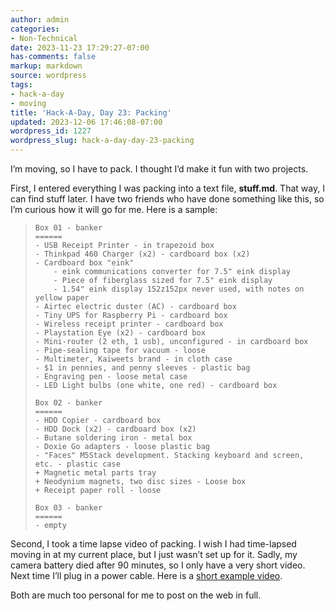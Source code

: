 ```yaml
---
author: admin
categories:
- Non-Technical
date: 2023-11-23 17:29:27-07:00
has-comments: false
markup: markdown
source: wordpress
tags:
- hack-a-day
- moving
title: 'Hack-A-Day, Day 23: Packing'
updated: 2023-12-06 17:46:08-07:00
wordpress_id: 1227
wordpress_slug: hack-a-day-day-23-packing
---
```

I’m moving, so I have to pack. I thought I’d make it fun with two projects.

First, I entered everything I was packing into a text file, **stuff.md**. That way, I can find stuff later. I have two friends who have done something like this, so I’m curious how it will go for me. Here is a sample:

> ```
> Box 01 - banker
> ======
> - USB Receipt Printer - in trapezoid box
> - Thinkpad 460 Charger (x2) - cardboard box (x2)
> - Cardboard box "eink"
>     - eink communications converter for 7.5" eink display
>     - Piece of fiberglass sized for 7.5" eink display
>     - 1.54" eink display 152z152px never used, with notes on yellow paper
> - Airtec electric duster (AC) - cardboard box
> - Tiny UPS for Raspberry Pi - cardboard box
> - Wireless receipt printer - cardboard box
> - Playstation Eye (x2) - cardboard box
> - Mini-router (2 eth, 1 usb), unconfigured - in cardboard box
> - Pipe-sealing tape for vacuum - loose
> - Multimeter, Kaiweets brand - in cloth case
> - $1 in pennies, and penny sleeves - plastic bag
> - Engraving pen - loose metal case
> - LED Light bulbs (one white, one red) - cardboard box
> 
> Box 02 - banker
> ======
> - HDD Copier - cardboard box
> - HDD Dock (x2) - cardboard box (x2)
> - Butane soldering iron - metal box
> - Doxie Go adapters - loose plastic bag
> - "Faces" M5Stack development. Stacking keyboard and screen, etc. - plastic case
> + Magnetic metal parts tray
> + Neodynium magnets, two disc sizes - Loose box
> + Receipt paper roll - loose
> 
> Box 03 - banker
> ======
> - empty
> ```

Second, I took a time lapse video of packing. I wish I had time-lapsed moving in at my current place, but I just wasn’t set up for it. Sadly, my camera battery died after 90 minutes, so I only have a very short video. Next time I’ll plug in a power cable. Here is a [short example video](https://www.youtube.com/watch?v=hEYZWD2gQsQ).

Both are much too personal for me to post on the web in full.
